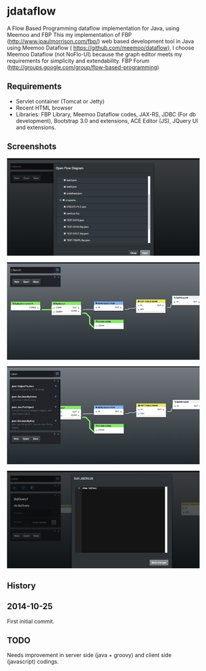 jdataflow
=========

A Flow Based Programming dataflow implementation for Java, using Meemoo and FBP
This my implementation of FBP (http://www.jpaulmorrison.com/fbp/) web based development tool in Java using Meemoo Dataflow ( https://github.com/meemoo/dataflow), I choose Meemoo Dataflow  (not NoFlo-UI) because the graph editor meets my requirements for simplicity and extendability.
FBP Forum (http://groups.google.com/group/flow-based-programming)

Requirements
------------
- Servlet container (Tomcat or Jetty)
- Recent HTML browser
- Libraries: FBP Library, Meemoo Dataflow codes, JAX-RS, JDBC (For db development), Bootstrap 3.0 and extensions, ACE Editor (JS), JQuery UI and extensions. 

Screenshots
-----------
![Open the diagram](https://raw.githubusercontent.com/elhakimz/jdataflow/master/screenshots/screen1.png "")

![Editing diagram](https://raw.githubusercontent.com/elhakimz/jdataflow/master/screenshots/screen2.png "")

![Choose components](https://raw.githubusercontent.com/elhakimz/jdataflow/master/screenshots/screen3.png "")

![Parameter IN editor](https://raw.githubusercontent.com/elhakimz/jdataflow/master/screenshots/screen4.png "")

History
--------
2014-10-25
-----------
First initial commit.

TODO
----
Needs improvement in server side (java + groovy) and client side (javascript)  codings.

